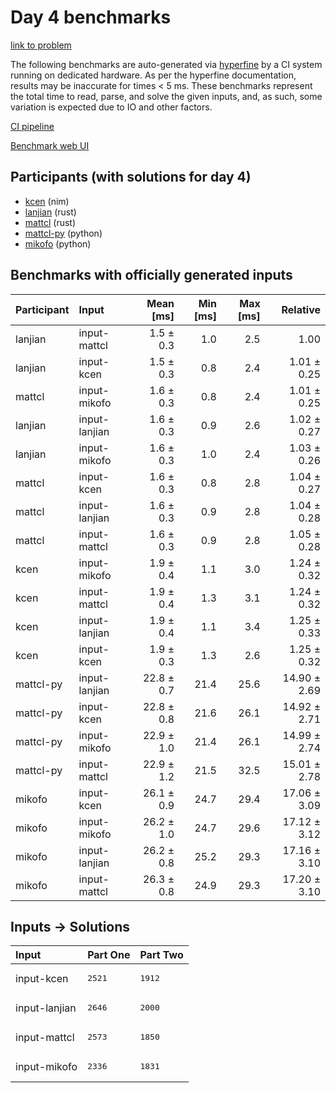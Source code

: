 # Day 4 benchmarks

[link to problem](https://adventofcode.com/2024/day/4)

The following benchmarks are auto-generated via
[hyperfine](https://github.com/sharkdp/hyperfine) by a CI system running on
dedicated hardware. As per the hyperfine documentation, results may be
inaccurate for times < 5 ms. These benchmarks represent the total time to read,
parse, and solve the given inputs, and, as such, some variation is expected due
to IO and other factors.

[CI pipeline](http://ci.papercode.net:8080/teams/main/pipelines/aoc2024)

[Benchmark web UI](https://aoc.ancalagon.black)


## Participants (with solutions for day 4)

- [kcen](https://github.com/kcen/aoc2024) (nim)
- [lanjian](https://github.com/lanjian/aoc-2024) (rust)
- [mattcl](https://github.com/mattcl/aoc2024) (rust)
- [mattcl-py](https://github.com/mattcl/aoc2024-py) (python)
- [mikofo](https://github.com/mikofo/aoc2024) (python)


## Benchmarks with officially generated inputs

| Participant | Input | Mean [ms] | Min [ms] | Max [ms] | Relative |
|:---|:---|---:|---:|---:|---:|
| lanjian | input-mattcl | 1.5 ± 0.3 | 1.0 | 2.5 | 1.00 |
| lanjian | input-kcen | 1.5 ± 0.3 | 0.8 | 2.4 | 1.01 ± 0.25 |
| mattcl | input-mikofo | 1.6 ± 0.3 | 0.8 | 2.4 | 1.01 ± 0.25 |
| lanjian | input-lanjian | 1.6 ± 0.3 | 0.9 | 2.6 | 1.02 ± 0.27 |
| lanjian | input-mikofo | 1.6 ± 0.3 | 1.0 | 2.4 | 1.03 ± 0.26 |
| mattcl | input-kcen | 1.6 ± 0.3 | 0.8 | 2.8 | 1.04 ± 0.27 |
| mattcl | input-lanjian | 1.6 ± 0.3 | 0.9 | 2.8 | 1.04 ± 0.28 |
| mattcl | input-mattcl | 1.6 ± 0.3 | 0.9 | 2.8 | 1.05 ± 0.28 |
| kcen | input-mikofo | 1.9 ± 0.4 | 1.1 | 3.0 | 1.24 ± 0.32 |
| kcen | input-mattcl | 1.9 ± 0.4 | 1.3 | 3.1 | 1.24 ± 0.32 |
| kcen | input-lanjian | 1.9 ± 0.4 | 1.1 | 3.4 | 1.25 ± 0.33 |
| kcen | input-kcen | 1.9 ± 0.3 | 1.3 | 2.6 | 1.25 ± 0.32 |
| mattcl-py | input-lanjian | 22.8 ± 0.7 | 21.4 | 25.6 | 14.90 ± 2.69 |
| mattcl-py | input-kcen | 22.8 ± 0.8 | 21.6 | 26.1 | 14.92 ± 2.71 |
| mattcl-py | input-mikofo | 22.9 ± 1.0 | 21.4 | 26.1 | 14.99 ± 2.74 |
| mattcl-py | input-mattcl | 22.9 ± 1.2 | 21.5 | 32.5 | 15.01 ± 2.78 |
| mikofo | input-kcen | 26.1 ± 0.9 | 24.7 | 29.4 | 17.06 ± 3.09 |
| mikofo | input-mikofo | 26.2 ± 1.0 | 24.7 | 29.6 | 17.12 ± 3.12 |
| mikofo | input-lanjian | 26.2 ± 0.8 | 25.2 | 29.3 | 17.16 ± 3.10 |
| mikofo | input-mattcl | 26.3 ± 0.8 | 24.9 | 29.3 | 17.20 ± 3.10 |


## Inputs -> Solutions

| Input | Part One | Part Two |
|:---|:---|:---|
|input-kcen|<pre>2521</pre>|<pre>1912</pre>|
|input-lanjian|<pre>2646</pre>|<pre>2000</pre>|
|input-mattcl|<pre>2573</pre>|<pre>1850</pre>|
|input-mikofo|<pre>2336</pre>|<pre>1831</pre>|